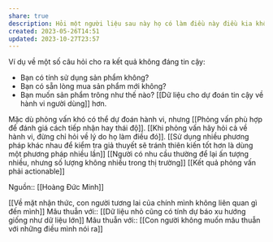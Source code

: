```yaml
---
share: true
description: Hỏi một người liệu sau này họ có làm điều này điều kia không là không chắc đúng
created: 2023-05-26T14:51
updated: 2023-10-27T23:57
---
```

Ví dụ về một số câu hỏi cho ra kết quả không đáng tin cậy:
- Bạn có tính sử dụng sản phẩm không?
- Bạn có sẵn lòng mua sản phẩm mới không?
- Bạn muốn sản phẩm trông như thế nào?
[[Dữ liệu cho dự đoán tin cậy về hành vi người dùng]] hơn.

Mặc dù phỏng vấn khó có thể dự đoán hành vi, nhưng [[Phỏng vấn phù hợp để đánh giá cách tiếp nhận hay thái độ]]. [[Khi phỏng vấn hãy hỏi cả về hành vi, đừng chỉ hỏi về lý do họ làm điều đó]]. [[Sử dụng nhiều phương pháp khác nhau để kiểm tra giả thuyết sẽ tránh thiên kiến tốt hơn là dùng một phương pháp nhiều lần]]
[[Người có nhu cầu thường để lại ấn tượng nhiều, nhưng số lượng không nhiều trong thị trường]] 
[[Kết quả phỏng vấn phải actionable]]

Nguồn:: [[Hoàng Đức Minh]]

[[Về mặt nhận thức, con người tương lai của chính mình không liên quan gì đến mình]]
Mâu thuẫn với:: [[Dữ liệu nhỏ cũng có tính dự báo xu hướng giống như dữ liệu lớn]]
Mâu thuẫn với:: [[Con người không muốn mâu thuẫn với những điều mình nói ra]]